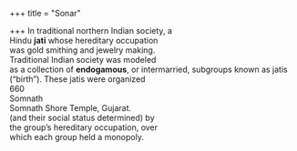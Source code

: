 +++
title = "Sonar"

+++
In traditional northern Indian society, a  
Hindu **jati** whose hereditary occupation  
was gold smithing and jewelry making.  
Traditional Indian society was modeled  
as a collection of **endogamous**, or intermarried, subgroups known as jatis  
(“birth”). These jatis were organized  
660  
Somnath  
Somnath Shore Temple, Gujarat.  
(and their social status determined) by  
the group’s hereditary occupation, over  
which each group held a monopoly.